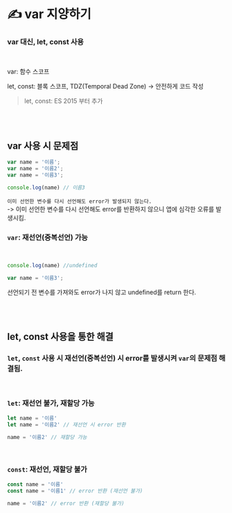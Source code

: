 # ✍️ var 지양하기

### var 대신, let, const 사용

<br/>

var: 함수 스코프<br>

let, const: 블록 스코프, TDZ(Temporal Dead Zone) -> 안전하게 코드 작성<br>
> let, const: ES 2015 부터 추가

<br/><br/>

## var 사용 시 문제점

```javascript
var name = '이름';
var name = '이름2';
var name = '이름3';

console.log(name) // 이름3
```

```이미 선언한 변수를 다시 선언해도 error가 발생되지 않는다.```<br/>
 -> 이미 선언한 변수를 다시 선언해도 error를 반환하지 않으니 앱에 심각한 오류를 발생시킴.

### ```var```: 재선언(중복선언) 가능

<br>

```javascript
console.log(name) //undefined

var name = '이름3';
```

선언되기 전 변수를 가져와도 error가 나지 않고 undefined를 return 한다.

<br/><br/>

## let, const 사용을 통한 해결

### ```let```, ```const``` 사용 시 재선언(중복선언) 시 error를 발생시켜 ```var```의 문제점 해결됨.


<br>

### ```let```: 재선언 불가, 재할당 가능

```javascript
let name = '이름'
let name = '이름2' // 재선언 시 error 반환

name = '이름2' // 재할당 가능
```

<br/>

### ```const```: 재선언, 재할당 불가

```javascript
const name = '이름'
const name = '이름1' // error 반환 (재선언 불가)

name = '이름2' // error 반환 (재할당 불가)
```

<br/><br/>





